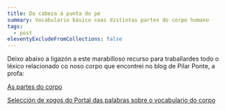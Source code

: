 ```yaml
---
title: Da cabeza á punta do pé
summary: Vocabulario básico coas distintas partes do corpo humano
tags:
  - post
eleventyExcludeFromCollections: false
---
```

[](http://aprofa.gal/2020/01/16/partes-do-corpo-4/)Deixo abaixo a ligazón a este marabilloso recurso para traballardes todo o léxico relacionado co noso corpo que encontrei no blog de Pilar Ponte, a profa:

[As partes do corpo](http://aprofa.gal/2020/01/16/partes-do-corpo-4/)

[Selección de xogos do Portal das palabras sobre o vocabulario do corpo ](http://aprofa.gal/2020/01/16/o-corpo-humano-xogamos-co-portal-das-palabras/)
